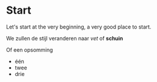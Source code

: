 # Start
Let's start at the very beginning, a very good place to start.

We zullen de stijl veranderen naar *vet* of **schuin**

Of een opsomming
* één
* twee
* drie
